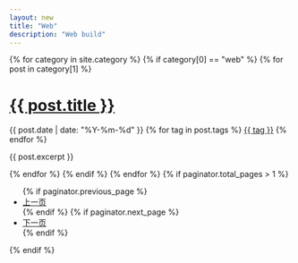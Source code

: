 ```yaml
---
layout: new
title: "Web"
description: "Web build"  
---
```



<div class="container articles-page">
	<div class="row">
		<div class="col-xs-12 col-md-12 col-lg-12">
			{% for category in site.category %}
			{% if category[0] == "web" %}
			{% for post in category[1] %}
			<div class="panel">
				<div class="panel-body">
					<h1><a href="{{ post.url | prepend: site.baseurl }}">{{ post.title }}</a></h1>
					<div class="article-attrs">
						<span class="pull-left">
							<i class="fa fa-fw fa-calendar"></i> {{ post.date | date: "%Y-%m-%d" }}
						</span>
						<span><i class="fa fa-fw fa-tags"></i> 
							{% for tag in post.tags %}
								<a href="/2_tags/#{{ tag }}" title="{{ tag }}">{{ tag }}</a>
							{% endfor %}
						</span>
					</div>
					<p>{{ post.excerpt }}</p>
				</div>
			</div>
			{% endfor %}
			{% endif %}
			{% endfor %}
			<!-- Pager -->
			{% if paginator.total_pages > 1 %}
			<ul class="pager">
			    {% if paginator.previous_page %}
			    <li class="previous">
			        <a href="{{ paginator.previous_page_path | prepend: site.baseurl | replace: '//', '/' }}">上一页</a>
			    </li>
			    {% endif %}
			    {% if paginator.next_page %}
			    <li class="next">
			        <a href="{{ paginator.next_page_path | prepend: site.baseurl | replace: '//', '/' }}">下一页</a>
			    </li>
			    {% endif %}
			</ul>
			{% endif %}
		</div>
	</div>
</div>